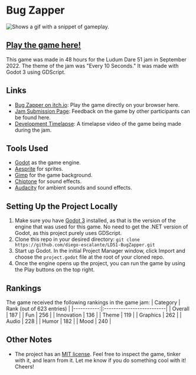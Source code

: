 # Bug Zapper

<picture>
  <source srcset="../assets/gameplay.gif?raw=true">
  <img alt="Shows a gif with a snippet of gameplay." src="../assets/gameplay.gif?raw=true">
</picture>

## [Play the game here!](https://diego-escalante.itch.io/bug-zapper)
This game was made in 48 hours for the Ludum Dare 51 jam in September 2022. The theme of the jam was "Every 10 Seconds." It was made with Godot 3 using GDScript. 

## Links
* [Bug Zapper on itch.io](https://diego-escalante.itch.io/bug-zapper): Play the game directly on your browser here.
* [Jam Submission Page](https://ldjam.com/events/ludum-dare/51/bug-zapper): Feedback on the game by other participants can be found here.
* [Development Timelapse](https://youtu.be/AiCOnTftI5k): A timelapse video of the game being made during the jam.

## Tools Used
* [Godot](https://godotengine.org/) as the game engine.
* [Aesprite](https://www.aseprite.org/) for sprites.
* [Gimp](https://www.gimp.org/) for the game background.
* [Chiptone](https://sfbgames.itch.io/chiptone) for sound effects.
* [Audacity](https://www.audacityteam.org/) for ambient sounds and sound effects.

## Setting Up the Project Locally
1. Make sure you have [Godot 3](https://godotengine.org/download/3.x) installed, as that is the version of the engine that was used for this game. No need to get the .NET version of Godot, as this project purely uses GDScript.
2. Clone this repo in your desired directory: `git clone https://github.com/diego-escalante/LD51-BugZapper.git`
3. Start up Godot. In the initial Project Manager window, click Import and choose the `project.godot` file at the root of your cloned repo.
4. Once the engine opens up the project, you can run the game by using the Play buttons on the top right.

## Rankings
The game received the following rankings in the game jam:
| Category   | Rank (out of 623 entries) |
|-----------:|:--------------------------|
| Overall    | 187                       |
| Fun        | 256                       |
| Innovation | 136                       |
| Theme      | 119                       |
| Graphics   | 262                       |
| Audio      | 228                       |
| Humor      | 182                       |
| Mood       | 240                       |

## Other Notes
* The project has an [MIT license](LICENSE). Feel free to inspect the game, tinker with it, and learn from it. Let me know if you do something cool with it! Cheers!
